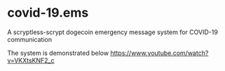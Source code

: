 # covid-19.ems
A scryptless-scrypt dogecoin emergency message system for COVID-19 communication

The system is demonstrated below
https://www.youtube.com/watch?v=VKXtsKNF2_c 
